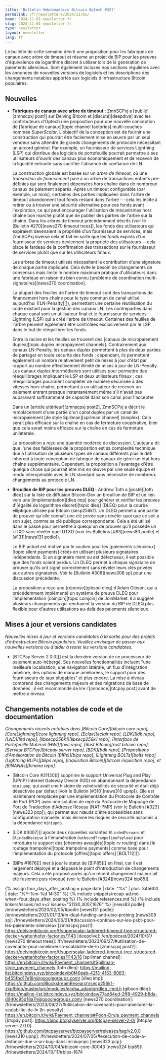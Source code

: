 ```yaml
---
title: 'Bulletin Hebdomadaire Bitcoin Optech #327'
permalink: /fr/newsletters/2024/11/01/
name: 2024-11-01-newsletter-fr
slug: 2024-11-01-newsletter-fr
type: newsletter
layout: newsletter
lang: fr
---
```

Le bulletin de cette semaine décrit une proposition pour les fabriques de canaux avec arbre de
timeout et résume un projet de BIP pour les preuves d'équivalence de logarithme discret à utiliser
lors de la génération de paiements silencieux. Sont également incluses nos sections régulières avec
les annonces de nouvelles versions de logiciels et les descriptions des changements notables
apportés aux logiciels d'infrastructure Bitcoin populaires.

## Nouvelles

- **Fabriques de canaux avec arbre de timeout :** ZmnSCPxj a [publié][zmnscpxj post1] sur Delving
  Bitcoin et [discuté][deepdive] avec les contributeurs d'Optech une proposition pour une nouvelle
  conception de [fabrique de canaux][topic channel factories] multi-couches nommée _SuperScalar_.
  L'objectif de la conception est de fournir une construction qui pourrait être facilement mise en
  œuvre par un seul vendeur sans attendre de grands changements de protocole nécessitant un accord
  général. Par exemple, un fournisseur de services Lightning (LSP) qui distribue des logiciels de
  portefeuille pourrait permettre à ses utilisateurs d'ouvrir des canaux plus économiquement et de
  recevoir de la liquidité entrante sans sacrifier l'absence de confiance de LN.

  La construction globale est basée sur un _arbre de timeout_, où une _transaction de financement_
  paie à un arbre de transactions enfants pré-définies qui sont finalement dépensées hors chaîne dans
  de nombreux canaux de paiement séparés. Après un timeout configurable (par exemple, un mois),
  certaines des parties impliquées dans l'arbre de timeout abandonnent tout fonds restant dans l'arbre
  ---cela les incite à retirer ou à trouver une sécurité alternative pour ces fonds avant l'expiration,
  ce qui peut encourager l'utilisation de mécanismes hors chaîne bon marché plutôt que de publier des
  parties de l'arbre sur la chaîne. Dans les arbres de timeout précédemment décrits (voir le [Bulletin
  #270][news270 timeout trees]), les fonds des utilisateurs qui expiraient devenaient la propriété
  d'un fournisseur de services, mais ZmnSCPxj inverse cela et fait en sorte que les fonds expirés d'un
  fournisseur de services deviennent la propriété des utilisateurs---cela place le fardeau de la
  confirmation des transactions sur le fournisseur de services plutôt que sur les utilisateurs finaux.

  Les arbres de timeout utilisés nécessitent la contribution d'une signature de chaque partie
  impliquée. Cela évite le besoin de changements de consensus mais limite le nombre maximum pratique
  d'utilisateurs dans une fabrique en raison du bien connu [problème de coordination
  multi-signataires][news270 coordination].

  La plupart des feuilles de l'arbre de timeout sont des transactions de financement hors chaîne pour
  le type commun de canal utilisé aujourd'hui ([LN-Penalty][]), permettant une certaine réutilisation
  du code existant pour la gestion des canaux LN. Les contreparties dans chaque canal sont un
  utilisateur final et le fournisseur de services Lightning (LSP) qui a créé l'arbre de timeout.
  Certaines des feuilles de l'arbre peuvent également être contrôlées exclusivement par le LSP dans le
  but de rééquilibrer les fonds.

  Entre la racine et les feuilles se trouvent des [canaux de micropaiement duplex][topic duplex
  micropayment channels]. Contrairement aux canaux LN-Penalty, les canaux duplex permettent à plus de
  deux parties de partager en toute sécurité des fonds ; cependant, ils permettent également un nombre
  relativement petit de mises à jour d'état par rapport au nombre effectivement illimité de mises à
  jour de LN-Penalty. Les canaux duplex intermédiaires sont utilisés pour permettre des rééquilibrages
  impliquant le LSP et deux utilisateurs finaux ; ces rééquilibrages pourraient
  compléter de manière sécurisée à des vitesses hors chaîne, permettant à un utilisateur de recevoir
  un paiement entrant presque instantanément même s'il n'avait pas auparavant suffisamment de capacité
  dans son canal pour l'accepter.

  Dans un [article ultérieur][zmnscpxj post2], ZmnSCPxj a décrit le remplacement d'une partie d'un
  canal duplex par un canal de micropaiement [de style Spillman][spillman channel] (simplex). Cela
  serait plus efficace sur la chaîne en cas de fermeture coopérative, bien que cela serait moins
  efficace sur la chaîne en cas de fermeture unilatérale.

  La proposition a reçu une quantité modérée de discussion. L'auteur a dit que l'une des faiblesses de
  la proposition est sa complexité technique due à l'utilisation de plusieurs types de canaux
  différents plus le défi inhérent à toute conception de fabrique de canaux de gérer un état hors
  chaîne supplémentaire. Cependant, la proposition a l'avantage d'être quelque chose qui pourrait être
  mis en œuvre par une seule équipe et rendu interopérable avec le LN standard sans nécessiter de
  nombreux changements au protocole LN.

- **Brouillon de BIP pour les preuves DLEQ :** Andrew Toth a [posté][toth dleq] sur la liste de
  diffusion Bitcoin-Dev un brouillon de BIP et un lien vers une [implémentation][dleq imp] pour
  générer et vérifier les preuves d'[égalité de logarithme discret][topic dleq] (DLEQ) pour la courbe
  elliptique utilisée par Bitcoin (secp256k1). Un DLEQ permet à une partie de prouver qu'elle connaît
  une clé privée sans révéler quoi que ce soit à son sujet, comme sa clé publique correspondante. Cela
  a été utilisé dans le passé pour permettre à quelqu'un de prouver qu'il possède un UTXO sans révéler
  quel UTXO (voir les Bulletins [#83][news83 podle] et [#131][news131 podle]).

  Le BIP actuel est motivé par le soutien pour les [paiements silencieux][topic silent payments] créés
  en utilisant plusieurs signataires indépendants. Si un signataire ment ou est défectueux, il est
  possible que des fonds soient perdus. Un DLEQ permet à chaque signataire de prouver qu'ils ont signé
  correctement sans révéler leurs clés privées aux autres signataires. Voir le [Bulletin #308][news308
  sp] pour une discussion précédente.

  La proposition a reçu une [réponse][gibson dleq] d'Adam Gibson, qui a précédemment implémenté un
  système de preuve DLEQ pour l'implémentation [coinjoin][topic coinjoin] de JoinMarket. Il a suggéré
  plusieurs changements qui rendraient la version du BIP de DLEQ plus flexible pour d'autres
  utilisations au-delà des paiements silencieux.

## Mises à jour et versions candidates

_Nouvelles mises à jour et versions candidates à la sortie pour des projets d'infrastructure Bitcoin populaires.
Veuillez envisager de passer aux nouvelles versions ou d'aider à tester
les versions candidates._

- [BTCPay Server 2.0.0][] est la dernière version de ce processeur de paiement auto-hébergé. Ses
  nouvelles fonctionnalités incluent "une meilleure localisation, une navigation latérale, un flux
  d'intégration amélioré, des options de marque améliorées, le support pour des fournisseurs de taux
  plugables" et plus encore. La mise à niveau comprend des changements majeurs et des migrations de
  base de données ; il est recommandé de lire l'[annonce][btcpay post] avant de mettre à niveau.

## Changements notables de code et de documentation

_Changements récents notables dans [Bitcoin Core][bitcoin core repo], [CoreLightning][core
lightning repo], [Eclair][eclair repo], [LDK][ldk repo],
[LND][lnd repo], [libsecp256k1][libsecp256k1 repo], [Interface de Portefeuille Matériel (HWI)][hwi
repo], [Rust Bitcoin][rust bitcoin repo], [Serveur BTCPay][btcpay server repo], [BDK][bdk repo],
[Propositions d'Amélioration de Bitcoin (BIPs)][bips repo], [Lightning BOLTs][bolts repo],
[Lightning BLIPs][blips repo], [Inquisition Bitcoin][bitcoin inquisition
repo], et [BINANAs][binana repo]._

- [Bitcoin Core #31130][] supprime le support Universal Plug and Play (UPnP) Internet
  Gateway Device (IGD) en abandonnant la dépendance `miniupnp`, qui avait
  une histoire de vulnérabilités de sécurité et était déjà désactivée par défaut (voir
  le Bulletin [#310][news310 upnp]). Elle est maintenant remplacée par une implémentation du Protocole
  de Contrôle de Port (PCP) avec une solution de repli du Protocole de Mappage de Port de Traduction
  d'Adresse Réseau (NAT-PMP) (voir le Bulletin [#323][news323 pcp]), qui
  permet aux nœuds d'être accessibles sans configuration manuelle, mais élimine
  les risques de sécurité associés à la dépendance `miniupnp`.

- [LDK #3007][] ajoute deux nouvelles variantes `BlindedForward` et `BlindedReceive` à
  l'énumération `OutboundTrampolinePayload` pour introduire le support des [chemins aveuglés][topic rv
  routing] dans [le routage trampoline][topic trampoline payments] comme
  base pour l'implémentation du protocole [offres][topic offers] [BOLT12][].

- [BIPs #1676][] met à jour le statut de [BIP85][] en final, car il est largement
  déployé et a dépassé le point d'introduction de changements majeurs. Cela a été proposé
  après qu'un récent changement majeur ait été fusionné puis révoqué (voir
  le Bulletin [#324][news324 bip85]).

{% assign four_days_after_posting = page.date | date: "%s" | plus: 345600 | date: "%Y-%m-%d 14:30" %}
{% include snippets/recap-ad.md when=four_days_after_posting %}
{% include references.md %}
{% include linkers/issues.md v=2 issues="31130,3007,1676" %}
[news83 podle]: /en/newsletters/2020/02/05/#podle
[news131 podle]: /en/newsletters/2021/01/13/#ln-dual-funding-anti-utxo-probing
[news308 sp]: /fr/newsletters/2024/06/21/#discussion-continue-sur-les-psbt-pour-les-paiements-silencieux
[zmnscpxj post1]: https://delvingbitcoin.org/t/superscalar-laddered-timeout-tree-structured-decker-wattenhofer-factories/1143
[deepdive]: /en/podcast/2024/10/31/
[news270 timeout trees]: /fr/newsletters/2023/09/27/#utilisation-de-covenants-pour-ameliorer-la-scalabilite-de-ln
[zmnscpxj post2]: https://delvingbitcoin.org/t/superscalar-laddered-timeout-tree-structured-decker-wattenhofer-factories/1143/16
[spillman channel]: https://en.bitcoin.it/wiki/Payment_channels#Spillman-style_payment_channels
[toth dleq]: https://mailing-list.bitcoindevs.xyz/bitcoindev/b0f40eab-42f3-4153-8083-b455fbd17e19n@googlegroups.com/
[dleq imp]: https://github.com/BlockstreamResearch/secp256k1-zkp/blob/master/src/modules/ecdsa_adaptor/dleq_impl.h
[gibson dleq]: https://mailing-list.bitcoindevs.xyz/bitcoindev/77ad84ed-2ff8-4929-b8da-d940c95d18a7n@googlegroups.com/
[news270 coordination]: /fr/newsletters/2023/09/27/#utilisation-de-covenants-pour-ameliorer-la-scalabilite-de-ln
[ln-penalty]: https://en.bitcoin.it/wiki/Payment_channels#Poon-Dryja_payment_channels
[btcpay post]: https://blog.btcpayserver.org/btcpay-server-2-0/
[btcpay server 2.0.0]: https://github.com/btcpayserver/btcpayserver/releases/tag/v2.0.0
[news310 upnp]: /fr/newsletters/2024/07/05/#execution-de-code-a-distance-due-a-un-bug-dans-miniupnpc
[news323 pcp]: /fr/newsletters/2024/10/04/#bitcoin-core-30043
[news324 bip85]: /fr/newsletters/2024/10/11/#bips-1674
